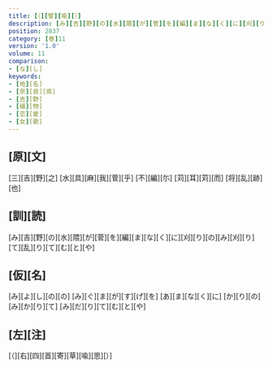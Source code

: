 ```yaml
---
title: [（][譬][喩][）]
description: [み][吉][野][の][水][隈][が][菅][を][編][ま][な][く][に][刈][り][の][み][刈][り][て][乱][り][て][む][と][や]
position: 2837
category: [巻]11
version: '1.0'
volume: 11
comparison:
- [な][し]
keywords:
- [地][名]
- [奈][良][県]
- [吉][野]
- [植][物]
- [恋][愛]
- [女][歌]
---
```


## [原][文]

[三][吉][野][之] [水][具][麻][我][菅][乎] [不][編][尓] [苅][耳][苅][而] [将][乱][跡][也]

## [訓][読]

[み][吉][野][の][水][隈][が][菅][を][編][ま][な][く][に][刈][り][の][み][刈][り][て][乱][り][て][む][と][や]

## [仮][名]

[み][よ][し][の][の] [み][ぐ][ま][が][す][げ][を] [あ][ま][な][く][に] [か][り][の][み][か][り][て] [み][だ][り][て][む][と][や]

## [左][注]

[（][右][四][首][寄][草][喩][思][）]
